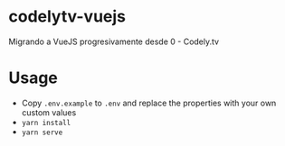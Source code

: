 # codelytv-vuejs

Migrando a VueJS progresivamente desde 0 - Codely.tv

# Usage

- Copy `.env.example` to `.env` and replace the properties with your own custom values
- `yarn install`
- `yarn serve`
